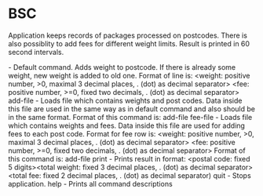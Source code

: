 # BSC

Application keeps records of packages processed on postcodes. There is also possiblity to add fees for different weight limits. Result is printed in 60 second intervals.

<weight> <post-code> - Default command. Adds weight to postcode. If there is already some weight, new weight is added to old one.
                        Format of line is:
                        <weight: positive number, >0, maximal 3 decimal places, . (dot) as decimal separator>
                        <space><fee: positive number, >=0, fixed two decimals, . (dot) as decimal separator>
add-file <path-to-file> - Loads file which contains weights and post codes. Data inside this file are used in the same way as in default command and
                          also should be in the same format.
                          Format of this command is:
                          add-file <path-to-file>
fee-file <path-to-file> - Loads file which contains weights and fees. Data inside this file are used for adding fees to each post code.
                          Format for fee row is:
                          <weight: positive number, >0, maximal 3 decimal places, . (dot) as decimal separator><space>
                          <fee: positive number, >=0, fixed two decimals, . (dot) as decimal separator>
                          Format of this command is:
                          add-file <path-to-file>
print - Prints result in format:
        <postal code: fixed 5 digits><space><total weight: fixed 3 decimal places, . (dot) as decimal separator><space>
        <total fee: fixed 2 decimal places, . (dot) as decimal separator)
quit - Stops application.
help - Prints all command descriptions

